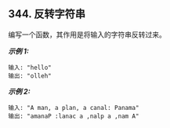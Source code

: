 ##  344. 反转字符串

编写一个函数，其作用是将输入的字符串反转过来。

***示例 1:***
```
输入: "hello"
输出: "olleh"
```

***示例 2:***
```
输入: "A man, a plan, a canal: Panama"
输出: "amanaP :lanac a ,nalp a ,nam A"
```
